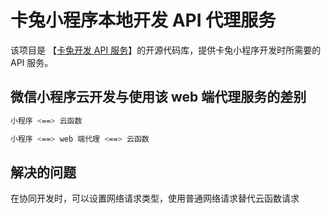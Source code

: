 # 卡兔小程序本地开发 API 代理服务
该项目是 【[卡兔开发 API 服务](https://dev.katucloud.com/)】的开源代码库，提供卡兔小程序开发时所需要的 API 服务。

## 微信小程序云开发与使用该 web 端代理服务的差别

```bash
小程序 <==> 云函数

小程序 <==> web 端代理 <==> 云函数
```

## 解决的问题

在协同开发时，可以设置网络请求类型，使用普通网络请求替代云函数请求